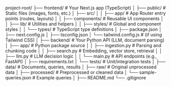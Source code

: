 project-root/
├── frontend/                     # Your Next.js app (TypeScript)
│   ├── public/                   # Static files (images, fonts, etc.)
│   ├── src/
│   │   ├── app/                  # App Router entry points (routes, layouts)
│   │   ├── components/           # Reusable UI components
│   │   ├── lib/                  # Utilities and helpers
│   │   ├── styles/               # Global and component styles
│   │   └── types/                # TypeScript type definitions
│   ├── package.json
│   ├── next.config.js
│   ├── tsconfig.json
│   └── tailwind.config.js       # (if using Tailwind CSS)
│
├── backend/                      # Your Python API (LLM, document parsing)
│   ├── app/                      # Python package source
│   │   ├── ingestion.py          # Parsing and chunking code
│   │   ├── search.py             # Embedding, vector store, retrieval
│   │   ├── llm.py                # LLM decision logic
│   │   └── main.py               # API endpoints (e.g., FastAPI)
│   ├── requirements.txt
│   └── tests/                    # Unit/integration tests
│
├── data/                         # Documents, queries, results
│   ├── raw/                      # Original unprocessed data
│   ├── processed/                # Preprocessed or cleaned data
│   └── sample-queries.json       # Example queries
│
├── README.md
└── .gitignore

